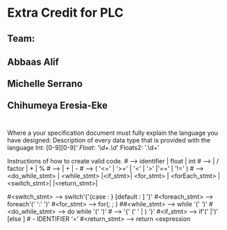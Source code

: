 # Extra Credit for PLC

## Team: 

Abbaas Alif
<br><br>
Michelle Serrano 
<br><br>
Chihumeya Eresia-Eke
<br><br>
--------------------------------

Where a your specification document must fully explain the language you have designed:
Description of every data type that is provided with the language
Int: [0-9][0-9]*'
Float: '\d+\.\d*'
Floats2: '\.\d+'

Instructions of how to create valid code.
#<factor> --> identifier | float | int
#<term> --> <factor>| <term> / factor | <term> * <factor> | <term> % <factor>
#<expression> -->  <term> | <expression> + <term> | <expression> - <term>
#<bool> --> <expression> ( '<=' | '>=' | '<' | '>' |'==' | '!=' ) <expression>
#<stmt> -->  <do_while_stmt> | <while_stmt> |<if_stmt>| <for_stmt> | <forEach_stmt> | <switch_stmt>| <assignment >|<return_stmt>|<block>
 
#<switch_stmt> --> switch'{'{case <expression>: <stmt>} [default : <stmt>] '}'
#<foreach_stmt> --> foreach'('<variable> ':' <expression> ')'<stmt>
#<for_stmt> --> for(<expression>; <expression>; <expression>)<statement>
##<while_stmt> --> while '(' <bool> ')' <statement>
#<do_while_stmt> --> do <statement> while '(' <bool> ')'
#<block> --> '{' (' ' | <stmt>) '}'
#<if_stmt> --> if'('<bool> |<expression>')' <stmt> [else <stmt>]
#<assignment > - IDENTIFIER ‘=’ <expression>
#<return_stmt> --> return <expression

